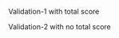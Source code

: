 Validation-1 with total score
<validation step="784d9123-e957-40b4-af3f-1ea2e59fceaf" />

Validation-2 with no total score
<validation step="a50597a4-ae5c-4e67-844f-ce73332ef2d8" />
